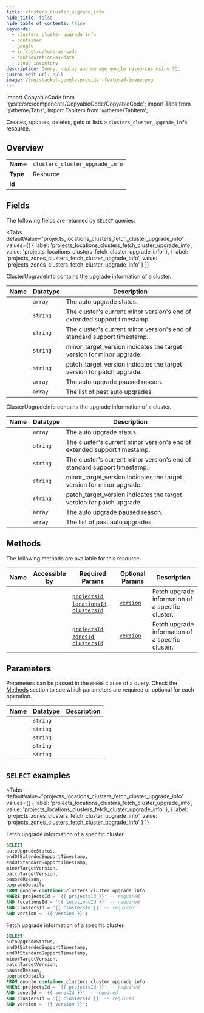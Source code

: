 ```yaml
--- 
title: clusters_cluster_upgrade_info
hide_title: false
hide_table_of_contents: false
keywords:
  - clusters_cluster_upgrade_info
  - container
  - google
  - infrastructure-as-code
  - configuration-as-data
  - cloud inventory
description: Query, deploy and manage google resources using SQL
custom_edit_url: null
image: /img/stackql-google-provider-featured-image.png
---
```


import CopyableCode from '@site/src/components/CopyableCode/CopyableCode';
import Tabs from '@theme/Tabs';
import TabItem from '@theme/TabItem';

Creates, updates, deletes, gets or lists a <code>clusters_cluster_upgrade_info</code> resource.

## Overview
<table><tbody>
<tr><td><b>Name</b></td><td><code>clusters_cluster_upgrade_info</code></td></tr>
<tr><td><b>Type</b></td><td>Resource</td></tr>
<tr><td><b>Id</b></td><td><CopyableCode code="google.container.clusters_cluster_upgrade_info" /></td></tr>
</tbody></table>

## Fields

The following fields are returned by `SELECT` queries:

<Tabs
    defaultValue="projects_locations_clusters_fetch_cluster_upgrade_info"
    values={[
        { label: 'projects_locations_clusters_fetch_cluster_upgrade_info', value: 'projects_locations_clusters_fetch_cluster_upgrade_info' },
        { label: 'projects_zones_clusters_fetch_cluster_upgrade_info', value: 'projects_zones_clusters_fetch_cluster_upgrade_info' }
    ]}
>
<TabItem value="projects_locations_clusters_fetch_cluster_upgrade_info">

ClusterUpgradeInfo contains the upgrade information of a cluster.

<table>
<thead>
    <tr>
    <th>Name</th>
    <th>Datatype</th>
    <th>Description</th>
    </tr>
</thead>
<tbody>
<tr>
    <td><CopyableCode code="autoUpgradeStatus" /></td>
    <td><code>array</code></td>
    <td>The auto upgrade status.</td>
</tr>
<tr>
    <td><CopyableCode code="endOfExtendedSupportTimestamp" /></td>
    <td><code>string</code></td>
    <td>The cluster's current minor version's end of extended support timestamp.</td>
</tr>
<tr>
    <td><CopyableCode code="endOfStandardSupportTimestamp" /></td>
    <td><code>string</code></td>
    <td>The cluster's current minor version's end of standard support timestamp.</td>
</tr>
<tr>
    <td><CopyableCode code="minorTargetVersion" /></td>
    <td><code>string</code></td>
    <td>minor_target_version indicates the target version for minor upgrade.</td>
</tr>
<tr>
    <td><CopyableCode code="patchTargetVersion" /></td>
    <td><code>string</code></td>
    <td>patch_target_version indicates the target version for patch upgrade.</td>
</tr>
<tr>
    <td><CopyableCode code="pausedReason" /></td>
    <td><code>array</code></td>
    <td>The auto upgrade paused reason.</td>
</tr>
<tr>
    <td><CopyableCode code="upgradeDetails" /></td>
    <td><code>array</code></td>
    <td>The list of past auto upgrades.</td>
</tr>
</tbody>
</table>
</TabItem>
<TabItem value="projects_zones_clusters_fetch_cluster_upgrade_info">

ClusterUpgradeInfo contains the upgrade information of a cluster.

<table>
<thead>
    <tr>
    <th>Name</th>
    <th>Datatype</th>
    <th>Description</th>
    </tr>
</thead>
<tbody>
<tr>
    <td><CopyableCode code="autoUpgradeStatus" /></td>
    <td><code>array</code></td>
    <td>The auto upgrade status.</td>
</tr>
<tr>
    <td><CopyableCode code="endOfExtendedSupportTimestamp" /></td>
    <td><code>string</code></td>
    <td>The cluster's current minor version's end of extended support timestamp.</td>
</tr>
<tr>
    <td><CopyableCode code="endOfStandardSupportTimestamp" /></td>
    <td><code>string</code></td>
    <td>The cluster's current minor version's end of standard support timestamp.</td>
</tr>
<tr>
    <td><CopyableCode code="minorTargetVersion" /></td>
    <td><code>string</code></td>
    <td>minor_target_version indicates the target version for minor upgrade.</td>
</tr>
<tr>
    <td><CopyableCode code="patchTargetVersion" /></td>
    <td><code>string</code></td>
    <td>patch_target_version indicates the target version for patch upgrade.</td>
</tr>
<tr>
    <td><CopyableCode code="pausedReason" /></td>
    <td><code>array</code></td>
    <td>The auto upgrade paused reason.</td>
</tr>
<tr>
    <td><CopyableCode code="upgradeDetails" /></td>
    <td><code>array</code></td>
    <td>The list of past auto upgrades.</td>
</tr>
</tbody>
</table>
</TabItem>
</Tabs>

## Methods

The following methods are available for this resource:

<table>
<thead>
    <tr>
    <th>Name</th>
    <th>Accessible by</th>
    <th>Required Params</th>
    <th>Optional Params</th>
    <th>Description</th>
    </tr>
</thead>
<tbody>
<tr>
    <td><a href="#projects_locations_clusters_fetch_cluster_upgrade_info"><CopyableCode code="projects_locations_clusters_fetch_cluster_upgrade_info" /></a></td>
    <td><CopyableCode code="select" /></td>
    <td><a href="#parameter-projectsId"><code>projectsId</code></a>, <a href="#parameter-locationsId"><code>locationsId</code></a>, <a href="#parameter-clustersId"><code>clustersId</code></a></td>
    <td><a href="#parameter-version"><code>version</code></a></td>
    <td>Fetch upgrade information of a specific cluster.</td>
</tr>
<tr>
    <td><a href="#projects_zones_clusters_fetch_cluster_upgrade_info"><CopyableCode code="projects_zones_clusters_fetch_cluster_upgrade_info" /></a></td>
    <td><CopyableCode code="select" /></td>
    <td><a href="#parameter-projectsId"><code>projectsId</code></a>, <a href="#parameter-zonesId"><code>zonesId</code></a>, <a href="#parameter-clustersId"><code>clustersId</code></a></td>
    <td><a href="#parameter-version"><code>version</code></a></td>
    <td>Fetch upgrade information of a specific cluster.</td>
</tr>
</tbody>
</table>

## Parameters

Parameters can be passed in the `WHERE` clause of a query. Check the [Methods](#methods) section to see which parameters are required or optional for each operation.

<table>
<thead>
    <tr>
    <th>Name</th>
    <th>Datatype</th>
    <th>Description</th>
    </tr>
</thead>
<tbody>
<tr id="parameter-clustersId">
    <td><CopyableCode code="clustersId" /></td>
    <td><code>string</code></td>
    <td></td>
</tr>
<tr id="parameter-locationsId">
    <td><CopyableCode code="locationsId" /></td>
    <td><code>string</code></td>
    <td></td>
</tr>
<tr id="parameter-projectsId">
    <td><CopyableCode code="projectsId" /></td>
    <td><code>string</code></td>
    <td></td>
</tr>
<tr id="parameter-zonesId">
    <td><CopyableCode code="zonesId" /></td>
    <td><code>string</code></td>
    <td></td>
</tr>
<tr id="parameter-version">
    <td><CopyableCode code="version" /></td>
    <td><code>string</code></td>
    <td></td>
</tr>
</tbody>
</table>

## `SELECT` examples

<Tabs
    defaultValue="projects_locations_clusters_fetch_cluster_upgrade_info"
    values={[
        { label: 'projects_locations_clusters_fetch_cluster_upgrade_info', value: 'projects_locations_clusters_fetch_cluster_upgrade_info' },
        { label: 'projects_zones_clusters_fetch_cluster_upgrade_info', value: 'projects_zones_clusters_fetch_cluster_upgrade_info' }
    ]}
>
<TabItem value="projects_locations_clusters_fetch_cluster_upgrade_info">

Fetch upgrade information of a specific cluster.

```sql
SELECT
autoUpgradeStatus,
endOfExtendedSupportTimestamp,
endOfStandardSupportTimestamp,
minorTargetVersion,
patchTargetVersion,
pausedReason,
upgradeDetails
FROM google.container.clusters_cluster_upgrade_info
WHERE projectsId = '{{ projectsId }}' -- required
AND locationsId = '{{ locationsId }}' -- required
AND clustersId = '{{ clustersId }}' -- required
AND version = '{{ version }}';
```
</TabItem>
<TabItem value="projects_zones_clusters_fetch_cluster_upgrade_info">

Fetch upgrade information of a specific cluster.

```sql
SELECT
autoUpgradeStatus,
endOfExtendedSupportTimestamp,
endOfStandardSupportTimestamp,
minorTargetVersion,
patchTargetVersion,
pausedReason,
upgradeDetails
FROM google.container.clusters_cluster_upgrade_info
WHERE projectsId = '{{ projectsId }}' -- required
AND zonesId = '{{ zonesId }}' -- required
AND clustersId = '{{ clustersId }}' -- required
AND version = '{{ version }}';
```
</TabItem>
</Tabs>
